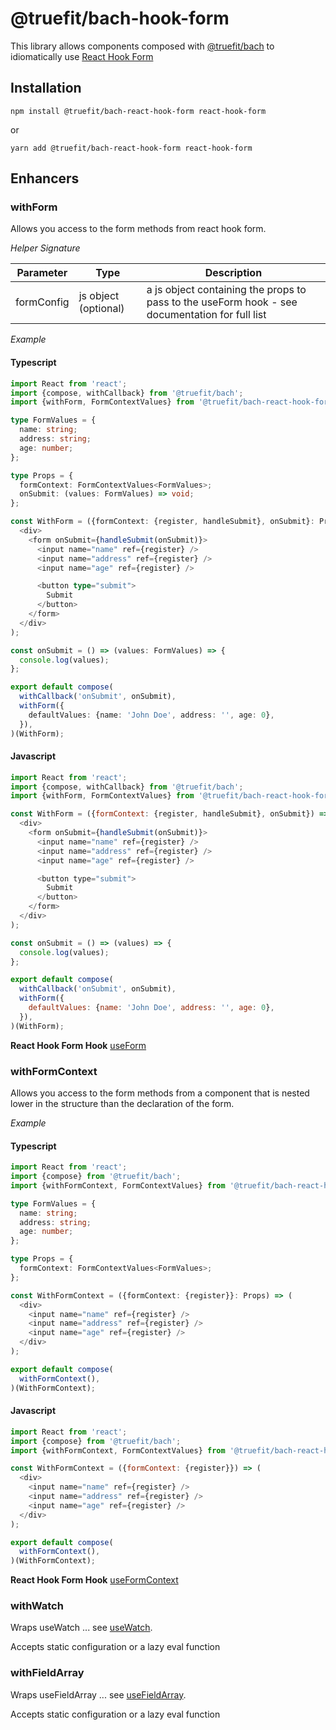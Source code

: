# @truefit/bach-hook-form

This library allows components composed with [@truefit/bach](https://github.com/truefit/bach) to idiomatically use [React Hook Form](https://react-hook-form.com/)

## Installation

```
npm install @truefit/bach-react-hook-form react-hook-form
```

or

```
yarn add @truefit/bach-react-hook-form react-hook-form
```

## Enhancers

### withForm

Allows you access to the form methods from react hook form.

_Helper Signature_

| Parameter  | Type                 | Description                                                                                    |
| ---------- | -------------------- | ---------------------------------------------------------------------------------------------- |
| formConfig | js object (optional) | a js object containing the props to pass to the useForm hook - see documentation for full list |

_Example_

#### Typescript

```Typescript
import React from 'react';
import {compose, withCallback} from '@truefit/bach';
import {withForm, FormContextValues} from '@truefit/bach-react-hook-form';

type FormValues = {
  name: string;
  address: string;
  age: number;
};

type Props = {
  formContext: FormContextValues<FormValues>;
  onSubmit: (values: FormValues) => void;
};

const WithForm = ({formContext: {register, handleSubmit}, onSubmit}: Props) => (
  <div>
    <form onSubmit={handleSubmit(onSubmit)}>
      <input name="name" ref={register} />
      <input name="address" ref={register} />
      <input name="age" ref={register} />

      <button type="submit">
        Submit
      </button>
    </form>
  </div>
);

const onSubmit = () => (values: FormValues) => {
  console.log(values);
};

export default compose(
  withCallback('onSubmit', onSubmit),
  withForm({
    defaultValues: {name: 'John Doe', address: '', age: 0},
  }),
)(WithForm);
```

#### Javascript

```Javascript
import React from 'react';
import {compose, withCallback} from '@truefit/bach';
import {withForm, FormContextValues} from '@truefit/bach-react-hook-form';

const WithForm = ({formContext: {register, handleSubmit}, onSubmit}) => (
  <div>
    <form onSubmit={handleSubmit(onSubmit)}>
      <input name="name" ref={register} />
      <input name="address" ref={register} />
      <input name="age" ref={register} />

      <button type="submit">
        Submit
      </button>
    </form>
  </div>
);

const onSubmit = () => (values) => {
  console.log(values);
};

export default compose(
  withCallback('onSubmit', onSubmit),
  withForm({
    defaultValues: {name: 'John Doe', address: '', age: 0},
  }),
)(WithForm);
```

**React Hook Form Hook**
[useForm](https://react-hook-form.com/api#useForm)

### withFormContext

Allows you access to the form methods from a component that is nested lower in the structure than the declaration of the form.

_Example_

#### Typescript

```Typescript
import React from 'react';
import {compose} from '@truefit/bach';
import {withFormContext, FormContextValues} from '@truefit/bach-react-hook-form';

type FormValues = {
  name: string;
  address: string;
  age: number;
};

type Props = {
  formContext: FormContextValues<FormValues>;
};

const WithFormContext = ({formContext: {register}}: Props) => (
  <div>
    <input name="name" ref={register} />
    <input name="address" ref={register} />
    <input name="age" ref={register} />
  </div>
);

export default compose(
  withFormContext(),
)(WithFormContext);
```

#### Javascript

```Javascript
import React from 'react';
import {compose} from '@truefit/bach';
import {withFormContext, FormContextValues} from '@truefit/bach-react-hook-form';

const WithFormContext = ({formContext: {register}}) => (
  <div>
    <input name="name" ref={register} />
    <input name="address" ref={register} />
    <input name="age" ref={register} />
  </div>
);

export default compose(
  withFormContext(),
)(WithFormContext);
```

**React Hook Form Hook**
[useFormContext](https://react-hook-form.com/api#useFormContext)

### withWatch

Wraps useWatch ... see [useWatch](https://react-hook-form.com/api/#useWatch).

Accepts static configuration or a lazy eval function

### withFieldArray

Wraps useFieldArray ... see [useFieldArray](https://react-hook-form.com/api/#useFieldArray).

Accepts static configuration or a lazy eval function
